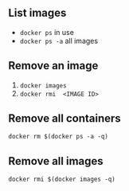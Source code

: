 ## List images

- `docker ps` in use
- `docker ps -a` all images

## Remove an image

1. `docker images`
1. `docker rmi  <IMAGE ID>`

## Remove all containers

    docker rm $(docker ps -a -q)

## Remove all images

    docker rmi $(docker images -q)
